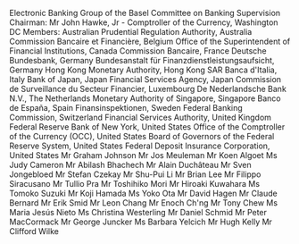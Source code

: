 Electronic Banking Group of
the Basel Committee on Banking Supervision
Chairman:
Mr John Hawke, Jr - Comptroller of the Currency, Washington DC
Members:
Australian Prudential Regulation Authority, Australia
Commission Bancaire et Financière, Belgium
Office of the Superintendent of Financial Institutions, Canada
Commission Bancaire, France
Deutsche Bundesbank, Germany
Bundesanstalt für Finanzdienstleistungsaufsicht, Germany
Hong Kong Monetary Authority, Hong Kong SAR
Banca d'Italia, Italy
Bank of Japan, Japan
Financial Services Agency, Japan
Commission de Surveillance du Secteur Financier, Luxembourg
De Nederlandsche Bank N.V., The Netherlands
Monetary Authority of Singapore, Singapore
Banco de España, Spain
Finansinspektionen, Sweden
Federal Banking Commission, Switzerland
Financial Services Authority, United Kingdom
Federal Reserve Bank of New York, United States
Office of the Comptroller of the Currency (OCC),
United States
Board of Governors of the Federal Reserve System,
United States
Federal Deposit Insurance Corporation, United States
Mr Graham Johnson
Mr Jos Meuleman
Mr Koen Algoet
Ms Judy Cameron
Mr Abilash Bhachech
Mr Alain Duchâteau
Mr Sven Jongebloed
Mr Stefan Czekay
Mr Shu-Pui Li
Mr Brian Lee
Mr Filippo Siracusano
Mr Tullio Pra
Mr Toshihiko Mori
Mr Hiroaki Kuwahara
Ms Tomoko Suzuki
Mr Koji Hamada
Ms Yoko Ota
Mr David Hagen
Mr Claude Bernard
Mr Erik Smid
Mr Leon Chang
Mr Enoch Ch'ng
Mr Tony Chew
Ms Maria Jesús Nieto
Ms Christina Westerling
Mr Daniel Schmid
Mr Peter MacCormack
Mr George Juncker
Ms Barbara Yelcich
Mr Hugh Kelly
Mr Clifford Wilke

